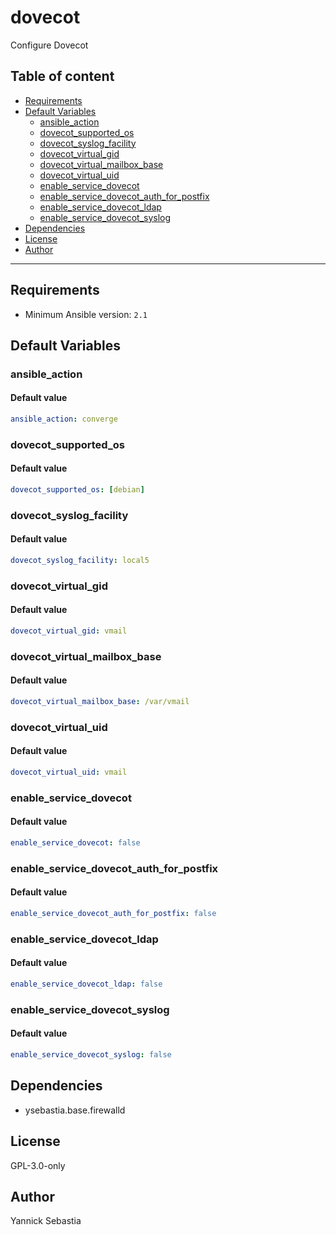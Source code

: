 # dovecot

Configure Dovecot

## Table of content

- [Requirements](#requirements)
- [Default Variables](#default-variables)
  - [ansible_action](#ansible_action)
  - [dovecot_supported_os](#dovecot_supported_os)
  - [dovecot_syslog_facility](#dovecot_syslog_facility)
  - [dovecot_virtual_gid](#dovecot_virtual_gid)
  - [dovecot_virtual_mailbox_base](#dovecot_virtual_mailbox_base)
  - [dovecot_virtual_uid](#dovecot_virtual_uid)
  - [enable_service_dovecot](#enable_service_dovecot)
  - [enable_service_dovecot_auth_for_postfix](#enable_service_dovecot_auth_for_postfix)
  - [enable_service_dovecot_ldap](#enable_service_dovecot_ldap)
  - [enable_service_dovecot_syslog](#enable_service_dovecot_syslog)
- [Dependencies](#dependencies)
- [License](#license)
- [Author](#author)

---

## Requirements

- Minimum Ansible version: `2.1`

## Default Variables

### ansible_action

#### Default value

```YAML
ansible_action: converge
```

### dovecot_supported_os

#### Default value

```YAML
dovecot_supported_os: [debian]
```

### dovecot_syslog_facility

#### Default value

```YAML
dovecot_syslog_facility: local5
```

### dovecot_virtual_gid

#### Default value

```YAML
dovecot_virtual_gid: vmail
```

### dovecot_virtual_mailbox_base

#### Default value

```YAML
dovecot_virtual_mailbox_base: /var/vmail
```

### dovecot_virtual_uid

#### Default value

```YAML
dovecot_virtual_uid: vmail
```

### enable_service_dovecot

#### Default value

```YAML
enable_service_dovecot: false
```

### enable_service_dovecot_auth_for_postfix

#### Default value

```YAML
enable_service_dovecot_auth_for_postfix: false
```

### enable_service_dovecot_ldap

#### Default value

```YAML
enable_service_dovecot_ldap: false
```

### enable_service_dovecot_syslog

#### Default value

```YAML
enable_service_dovecot_syslog: false
```



## Dependencies

- ysebastia.base.firewalld

## License

GPL-3.0-only

## Author

Yannick Sebastia
